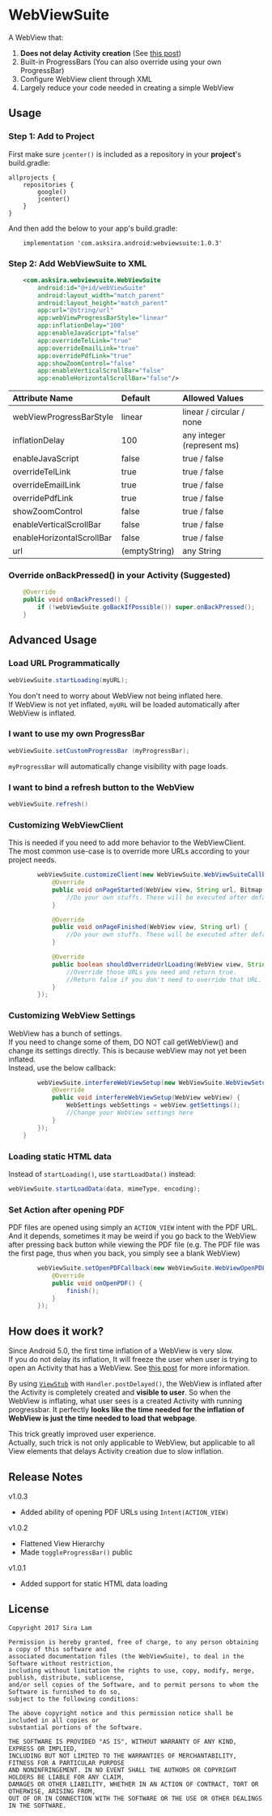 # WebViewSuite

A WebView that:

1. **Does not delay Activity creation** (See [this post](https://stackoverflow.com/questions/46928113/inflating-webview-is-slow-since-lollipop/))
2. Built-in ProgressBars (You can also override using your own ProgressBar)
3. Configure WebView client through XML
4. Largely reduce your code needed in creating a simple WebView

## Usage

### Step 1: Add to Project

First make sure `jcenter()` is included as a repository in your **project**'s build.gradle:  

```
allprojects {
    repositories {
        google()
        jcenter()
    }
}
```

And then add the below to your app's build.gradle:  

```
    implementation 'com.asksira.android:webviewsuite:1.0.3'
```

### Step 2: Add WebViewSuite to XML

```xml
    <com.asksira.webviewsuite.WebViewSuite
        android:id="@+id/webViewSuite"
        android:layout_width="match_parent"
        android:layout_height="match_parent"
        app:url="@string/url"
        app:webViewProgressBarStyle="linear"
        app:inflationDelay="100"
        app:enableJavaScript="false"
        app:overrideTelLink="true"
        app:overrideEmailLink="true"
        app:overridePdfLink="true"
        app:showZoomControl="false"
        app:enableVerticalScrollBar="false"
        app:enableHorizontalScrollBar="false"/>
```

| Attribute Name             | Default      | Allowed Values                |
|:---------------------------|:-------------|:------------------------------|
| webViewProgressBarStyle    | linear       | linear / circular / none      |
| inflationDelay             | 100          | any integer (represent ms)    |
| enableJavaScript           | false        | true / false                  |
| overrideTelLink            | true         | true / false                  | 
| overrideEmailLink          | true         | true / false                  | 
| overridePdfLink            | true         | true / false                  | 
| showZoomControl            | false        | true / false                  | 
| enableVerticalScrollBar    | false        | true / false                  | 
| enableHorizontalScrollBar  | false        | true / false                  | 
| url                        | (emptyString)| any String                    | 

### Override onBackPressed() in your Activity (Suggested)

```java
    @Override
    public void onBackPressed() {
        if (!webViewSuite.goBackIfPossible()) super.onBackPressed();
    }
```

## Advanced Usage

### Load URL Programmatically

```java
webViewSuite.startLoading(myURL);
```

You don't need to worry about WebView not being inflated here.  
If WebView is not yet inflated, `myURL` will be loaded automatically after WebView is inflated.

### I want to use my own ProgressBar

```java
webViewSuite.setCustomProgressBar (myProgressBar);
```

`myProgressBar` will automatically change visibility with page loads.

### I want to bind a refresh button to the WebView

```java
webViewSuite.refresh()
```

### Customizing WebViewClient

This is needed if you need to add more behavior to the WebViewClient.  
The most common use-case is to override more URLs according to your project needs.

```java
        webViewSuite.customizeClient(new WebViewSuite.WebViewSuiteCallback() {
            @Override
            public void onPageStarted(WebView view, String url, Bitmap favicon) {
                //Do your own stuffs. These will be executed after default onPageStarted().
            }

            @Override
            public void onPageFinished(WebView view, String url) {
                //Do your own stuffs. These will be executed after default onPageFinished().
            }

            @Override
            public boolean shouldOverrideUrlLoading(WebView view, String url) {
                //Override those URLs you need and return true.
                //Return false if you don't need to override that URL.
            }
        });
```

### Customizing WebView Settings

WebView has a bunch of settings.  
If you need to change some of them, DO NOT call getWebView() and change its settings directly. This is because webView may not yet been inflated.  
Instead, use the below callback:

```java
        webViewSuite.interfereWebViewSetup(new WebViewSuite.WebViewSetupInterference() {
            @Override
            public void interfereWebViewSetup(WebView webView) {
                WebSettings webSettings = webView.getSettings();
                //Change your WebView settings here
            }
        });
    }
```

### Loading static HTML data

Instead of `startLoading()`, use `startLoadData()` instead:

```java
webViewSuite.startLoadData(data, mimeType, encoding);
```

### Set Action after opening PDF

PDF files are opened using simply an `ACTION_VIEW` intent with the PDF URL.  
And it depends, sometimes it may be weird if you go back to the WebView after pressing back button while viewing the PDF file (e.g. The PDF file was the first page, thus when you back, you simply see a blank WebView)  

```java
        webViewSuite.setOpenPDFCallback(new WebViewSuite.WebViewOpenPDFCallback() {
            @Override
            public void onOpenPDF() {
                finish();
            }
        });
```

## How does it work?

Since Android 5.0, the first time inflation of a WebView is very slow.  
If you do not delay its inflation, It will freeze the user when user is trying to open an Activity that has a WebView. See [this post](https://stackoverflow.com/questions/46928113/inflating-webview-is-slow-since-lollipop) for more information.

By using [`ViewStub`](https://developer.android.com/reference/android/view/ViewStub.html) with `Handler.postDelayed()`, the WebView is inflated after the Activity is completely created and **visible to user**. So when the WebView is inflating, what user sees is a created Activity with running progressbar. It perfectly **looks like the time needed for the inflation of WebView is just the time needed to load that webpage**.

This trick greatly improved user experience.  
Actually, such trick is not only applicable to WebView, but applicable to all View elements that delays Activity creation due to slow inflation.

## Release Notes

v1.0.3
- Added ability of opening PDF URLs using `Intent(ACTION_VIEW)`

v1.0.2
- Flattened View Hierarchy
- Made `toggleProgressBar()` public

v1.0.1  
- Added support for static HTML data loading

## License

```
Copyright 2017 Sira Lam

Permission is hereby granted, free of charge, to any person obtaining a copy of this software and 
associated documentation files (the WebViewSuite), to deal in the Software without restriction,
including without limitation the rights to use, copy, modify, merge, publish, distribute, sublicense,
and/or sell copies of the Software, and to permit persons to whom the Software is furnished to do so,
subject to the following conditions:

The above copyright notice and this permission notice shall be included in all copies or 
substantial portions of the Software.

THE SOFTWARE IS PROVIDED "AS IS", WITHOUT WARRANTY OF ANY KIND, EXPRESS OR IMPLIED,
INCLUDING BUT NOT LIMITED TO THE WARRANTIES OF MERCHANTABILITY, FITNESS FOR A PARTICULAR PURPOSE
AND NONINFRINGEMENT. IN NO EVENT SHALL THE AUTHORS OR COPYRIGHT HOLDERS BE LIABLE FOR ANY CLAIM,
DAMAGES OR OTHER LIABILITY, WHETHER IN AN ACTION OF CONTRACT, TORT OR OTHERWISE, ARISING FROM,
OUT OF OR IN CONNECTION WITH THE SOFTWARE OR THE USE OR OTHER DEALINGS IN THE SOFTWARE.
```